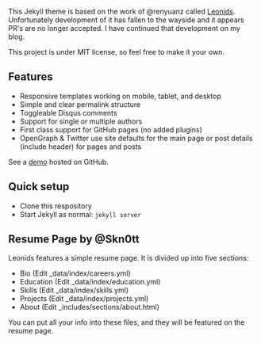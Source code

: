 This Jekyll theme is based on the work of @renyuanz called [Leonids](https://github.com/renyuanz/leonids). Unfortunately development of it has fallen to the wayside and it appears PR's are no longer accepted. I have continued that development on my blog.

This project is under MIT license, so feel free to make it your own.

## Features

* Responsive templates working on mobile, tablet, and desktop
* Simple and clear permalink structure
* Toggleable Disqus comments
* Support for single or multiple authors
* First class support for GitHub pages (no added plugins)
* OpenGraph & Twitter use site defaults for the main page or post details (include header) for pages and posts


See a [demo](https://www.mattouille.com) hosted on GitHub.

## Quick setup

* Clone this respository
* Start Jekyll as normal: `jekyll server`

## Resume Page by @Skn0tt
Leonids features a simple resume page. It is divided up into five sections:

* Bio (Edit \_data/index/careers.yml)
* Education (Edit \_data/index/education.yml)
* Skills (Edit \_data/index/skills.yml)
* Projects (Edit \_data/index/projects.yml)
* About (Edit \_includes/sections/about.html)

You can put all your info into these files, and they will be featured on the resume page.

